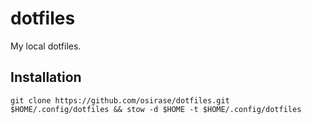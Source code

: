 # dotfiles
My local dotfiles.

## Installation

```
git clone https://github.com/osirase/dotfiles.git $HOME/.config/dotfiles && stow -d $HOME -t $HOME/.config/dotfiles 
```

